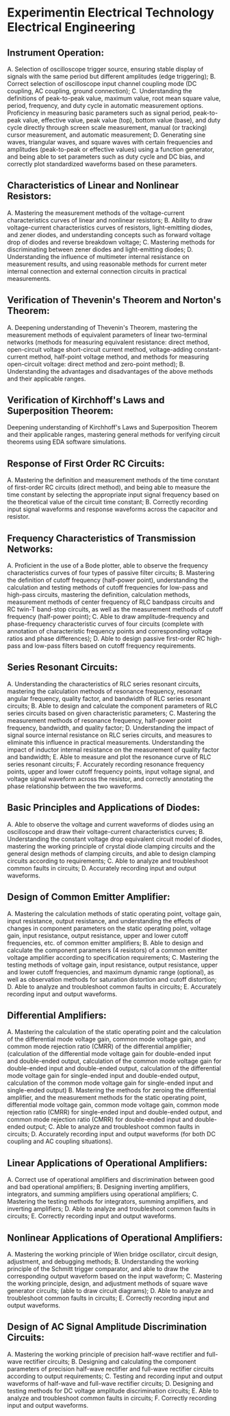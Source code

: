 # Experimentin Electrical Technology Electrical Engineering

## Instrument Operation:
A. Selection of oscilloscope trigger source, ensuring stable display of signals with the same period but different amplitudes (edge triggering);
B. Correct selection of oscilloscope input channel coupling mode (DC coupling, AC coupling, ground connection);
C. Understanding the definitions of peak-to-peak value, maximum value, root mean square value, period, frequency, and duty cycle in automatic measurement options. Proficiency in measuring basic parameters such as signal period, peak-to-peak value, effective value, peak value (top), bottom value (base), and duty cycle directly through screen scale measurement, manual (or tracking) cursor measurement, and automatic measurement;
D. Generating sine waves, triangular waves, and square waves with certain frequencies and amplitudes (peak-to-peak or effective values) using a function generator, and being able to set parameters such as duty cycle and DC bias, and correctly plot standardized waveforms based on these parameters.

## Characteristics of Linear and Nonlinear Resistors:
A. Mastering the measurement methods of the voltage-current characteristics curves of linear and nonlinear resistors;
B. Ability to draw voltage-current characteristics curves of resistors, light-emitting diodes, and zener diodes, and understanding concepts such as forward voltage drop of diodes and reverse breakdown voltage;
C. Mastering methods for discriminating between zener diodes and light-emitting diodes;
D. Understanding the influence of multimeter internal resistance on measurement results, and using reasonable methods for current meter internal connection and external connection circuits in practical measurements.

## Verification of Thevenin's Theorem and Norton's Theorem:
A. Deepening understanding of Thevenin's Theorem, mastering the measurement methods of equivalent parameters of linear two-terminal networks (methods for measuring equivalent resistance: direct method, open-circuit voltage short-circuit current method, voltage-adding constant-current method, half-point voltage method, and methods for measuring open-circuit voltage: direct method and zero-point method);
B. Understanding the advantages and disadvantages of the above methods and their applicable ranges.

## Verification of Kirchhoff's Laws and Superposition Theorem:
Deepening understanding of Kirchhoff's Laws and Superposition Theorem and their applicable ranges, mastering general methods for verifying circuit theorems using EDA software simulations.

## Response of First Order RC Circuits:
A. Mastering the definition and measurement methods of the time constant of first-order RC circuits (direct method), and being able to measure the time constant by selecting the appropriate input signal frequency based on the theoretical value of the circuit time constant;
B. Correctly recording input signal waveforms and response waveforms across the capacitor and resistor.

## Frequency Characteristics of Transmission Networks:
A. Proficient in the use of a Bode plotter, able to observe the frequency characteristics curves of four types of passive filter circuits;
B. Mastering the definition of cutoff frequency (half-power point), understanding the calculation and testing methods of cutoff frequencies for low-pass and high-pass circuits, mastering the definition, calculation methods, measurement methods of center frequency of RLC bandpass circuits and RC twin-T band-stop circuits, as well as the measurement methods of cutoff frequency (half-power point);
C. Able to draw amplitude-frequency and phase-frequency characteristic curves of four circuits (complete with annotation of characteristic frequency points and corresponding voltage ratios and phase differences);
D. Able to design passive first-order RC high-pass and low-pass filters based on cutoff frequency requirements.

## Series Resonant Circuits:
A. Understanding the characteristics of RLC series resonant circuits, mastering the calculation methods of resonance frequency, resonant angular frequency, quality factor, and bandwidth of RLC series resonant circuits;
B. Able to design and calculate the component parameters of RLC series circuits based on given characteristic parameters;
C. Mastering the measurement methods of resonance frequency, half-power point frequency, bandwidth, and quality factor;
D. Understanding the impact of signal source internal resistance on RLC series circuits, and measures to eliminate this influence in practical measurements. Understanding the impact of inductor internal resistance on the measurement of quality factor and bandwidth;
E. Able to measure and plot the resonance curve of RLC series resonant circuits;
F. Accurately recording resonance frequency points, upper and lower cutoff frequency points, input voltage signal, and voltage signal waveform across the resistor, and correctly annotating the phase relationship between the two waveforms.

## Basic Principles and Applications of Diodes:
A. Able to observe the voltage and current waveforms of diodes using an oscilloscope and draw their voltage-current characteristics curves;
B. Understanding the constant voltage drop equivalent circuit model of diodes, mastering the working principle of crystal diode clamping circuits and the general design methods of clamping circuits, and able to design clamping circuits according to requirements;
C. Able to analyze and troubleshoot common faults in circuits;
D. Accurately recording input and output waveforms.

## Design of Common Emitter Amplifier:
A. Mastering the calculation methods of static operating point, voltage gain, input resistance, output resistance, and understanding the effects of changes in component parameters on the static operating point, voltage gain, input resistance, output resistance, upper and lower cutoff frequencies, etc. of common emitter amplifiers;
B. Able to design and calculate the component parameters (4 resistors) of a common emitter voltage amplifier according to specification requirements;
C. Mastering the testing methods of voltage gain, input resistance, output resistance, upper and lower cutoff frequencies, and maximum dynamic range (optional), as well as observation methods for saturation distortion and cutoff distortion;
D. Able to analyze and troubleshoot common faults in circuits;
E. Accurately recording input and output waveforms.

## Differential Amplifiers:
A. Mastering the calculation of the static operating point and the calculation of the differential mode voltage gain, common mode voltage gain, and common mode rejection ratio (CMRR) of the differential amplifier; (calculation of the differential mode voltage gain for double-ended input and double-ended output, calculation of the common mode voltage gain for double-ended input and double-ended output, calculation of the differential mode voltage gain for single-ended input and double-ended output, calculation of the common mode voltage gain for single-ended input and single-ended output)
B. Mastering the methods for zeroing the differential amplifier, and the measurement methods for the static operating point, differential mode voltage gain, common mode voltage gain, common mode rejection ratio (CMRR) for single-ended input and double-ended output, and common mode rejection ratio (CMRR) for double-ended input and double-ended output;
C. Able to analyze and troubleshoot common faults in circuits;
D. Accurately recording input and output waveforms (for both DC coupling and AC coupling situations).

## Linear Applications of Operational Amplifiers:
A. Correct use of operational amplifiers and discrimination between good and bad operational amplifiers;
B. Designing inverting amplifiers, integrators, and summing amplifiers using operational amplifiers;
C. Mastering the testing methods for integrators, summing amplifiers, and inverting amplifiers;
D. Able to analyze and troubleshoot common faults in circuits;
E. Correctly recording input and output waveforms.

## Nonlinear Applications of Operational Amplifiers:
A. Mastering the working principle of Wien bridge oscillator, circuit design, adjustment, and debugging methods;
B. Understanding the working principle of the Schmitt trigger comparator, and able to draw the corresponding output waveform based on the input waveform;
C. Mastering the working principle, design, and adjustment methods of square wave generator circuits; (able to draw circuit diagrams);
D. Able to analyze and troubleshoot common faults in circuits;
E. Correctly recording input and output waveforms.

## Design of AC Signal Amplitude Discrimination Circuits:
A. Mastering the working principle of precision half-wave rectifier and full-wave rectifier circuits;
B. Designing and calculating the component parameters of precision half-wave rectifier and full-wave rectifier circuits according to output requirements;
C. Testing and recording input and output waveforms of half-wave and full-wave rectifier circuits;
D. Designing and testing methods for DC voltage amplitude discrimination circuits;
E. Able to analyze and troubleshoot common faults in circuits;
F. Correctly recording input and output waveforms.
